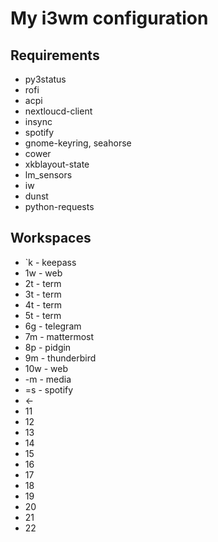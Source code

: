 # My i3wm configuration

## Requirements

* py3status
* rofi
* acpi
* nextloucd-client
* insync
* spotify
* gnome-keyring, seahorse
* cower
* xkblayout-state
* lm_sensors
* iw
* dunst
* python-requests

## Workspaces

* `k - keepass
* 1w - web
* 2t - term
* 3t - term
* 4t - term
* 5t - term
* 6g - telegram
* 7m - mattermost
* 8p - pidgin
* 9m - thunderbird
* 10w - web
* -m - media
* =s - spotify
* ←
* 11
* 12
* 13
* 14
* 15
* 16
* 17
* 18
* 19
* 20
* 21
* 22
